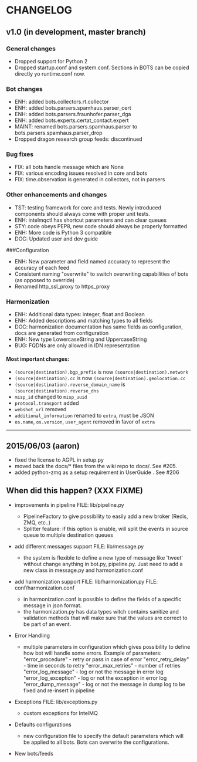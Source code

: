 CHANGELOG
==========

v1.0 (in development, master branch)
----

### General changes
- Dropped support for Python 2
- Dropped startup.conf and system.conf. Sections in BOTS can be copied directly yo runtime.conf now.

### Bot changes
- ENH: added bots.collectors.rt.collector
- ENH: added bots.parsers.spamhaus.parser_cert
- ENH: added bots.parsers.fraunhofer.parser_dga
- ENH: added bots.experts.certat_contact.expert
- MAINT: renamed bots.parsers.spamhaus.parser to bots.parsers.spamhaus.parser_drop
- Dropped dragon research group feeds: discontinued

### Bug fixes
- FIX: all bots handle message which are None
- FIX: various encoding issues resolved in core and bots
- FIX: time.observation is generated in collectors, not in parsers

### Other enhancements and changes
- TST: testing framework for core and tests. Newly introduced components should always come with proper unit tests.
- ENH: intelmqctl has shortcut parameters and can clear queues
- STY: code obeys PEP8, new code should always be properly formatted
- ENH: More code is Python 3 compatible
- DOC: Updated user and dev guide

###Configuration
- ENH: New parameter and field named accuracy to represent the accuracy of each feed
- Consistent naming "overwrite" to switch overwriting capabilities of bots (as opposed to override)
- Renamed http_ssl_proxy to https_proxy

### Harmonization
- ENH: Additional data types: integer, float and Boolean
- ENH: Added descriptions and matching types to all fields
- DOC: harmonization documentation has same fields as configuration, docs are generated from configuration
- ENH: New type LowercaseString and UppercaseString
- BUG: FQDNs are only allowed in IDN representation

#### Most important changes:
- `(source|destination).bgp_prefix` is now `(source|destination).network`
- `(source|destination).cc` is now `(source|destination).geolocation.cc`
- `(source|destination).reverse_domain_name` is `(source|destination).reverse_dns`
- `misp_id` changed to `misp_uuid`
- `protocol.transport` added
- `webshot_url` removed
- `additional_information` renamed to `extra`, must be JSON
- `os.name`, `os.version`, `user_agent` removed in favor of `extra`

-----



## 2015/06/03 (aaron)

  * fixed the license to AGPL in setup.py
  * moved back the docs/* files from the wiki repo to docs/. See #205.
  * added python-zmq as a setup requirement in UserGuide . See #206




## When did this happen? (XXX FIXME)

* improvements in pipeline
  FILE: lib/pipeline.py

  - PipelineFactory to give possibility to easily add a new broker (Redis, ZMQ, etc..)
  - Splitter feature: if this option is enable, will split the events in source queue to multiple destination queues



* add different messages support
  FILE: lib/message.py

  - the system is flexible to define a new type of message like 'tweet' without change anything in bot.py, pipeline.py. Just need to add a new class in message.py and harmonization.conf



* add harmonization support
  FILE: lib/harmonization.py
  FILE: conf/harmonization.conf

  - in harmonization.conf is possible to define the fields of a specific message in json format.
  - the harmonization.py has data types witch contains sanitize and validation methods that will make sure that the values are correct to be part of an event.



* Error Handling
  - multiple parameters in configuration which gives possibility to define how bot will handle some errors. Example of parameters:
  "error_procedure" - retry or pass in case of error
  "error_retry_delay" - time in seconds to retry
  "error_max_retries" - number of retries
  "error_log_message" - log or not the message in error log
  "error_log_exception" - log or not the exception in error log
  "error_dump_message" - log or not the message in dump log to be fixed and re-insert in pipeline



* Exceptions
  FILE: lib/exceptions.py

  - custom exceptions for IntelMQ



* Defaults configurations
  - new configuration file to specify the default parameters which will be applied to all bots. Bots can overwrite the configurations.



* New bots/feeds

